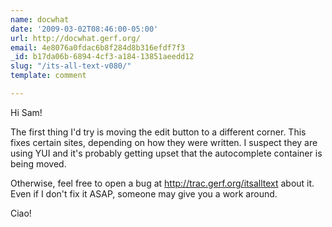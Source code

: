 ```yaml
---
name: docwhat
date: '2009-03-02T08:46:00-05:00'
url: http://docwhat.gerf.org/
email: 4e8076a0fdac6b8f284d8b316efdf7f3
_id: b17da06b-6894-4cf3-a184-13851aeedd12
slug: "/its-all-text-v080/"
template: comment

---
```


Hi Sam!

The first thing I'd try is moving the edit button to a different corner.  This fixes certain sites, depending on how they were written.  I suspect they are using YUI and it's probably getting upset that the autocomplete container is being moved.

Otherwise, feel free to open a bug at http://trac.gerf.org/itsalltext about it.  Even if I don't fix it ASAP, someone may give you a work around.

Ciao!
